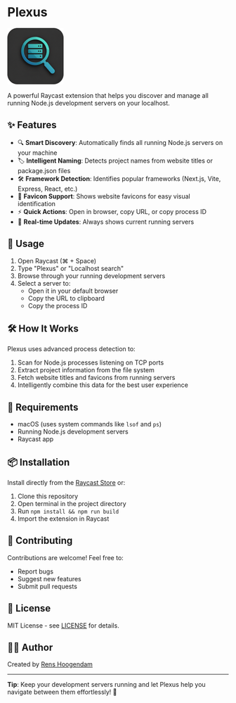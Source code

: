 # Plexus

<img src="assets/logo-new.png" alt="Plexus Logo" width="128" height="128">

A powerful Raycast extension that helps you discover and manage all running Node.js development servers on your localhost.

## ✨ Features

- 🔍 **Smart Discovery**: Automatically finds all running Node.js servers on your machine
- 🏷️ **Intelligent Naming**: Detects project names from website titles or package.json files
- 🛠️ **Framework Detection**: Identifies popular frameworks (Next.js, Vite, Express, React, etc.)
- 🎨 **Favicon Support**: Shows website favicons for easy visual identification
- ⚡ **Quick Actions**: Open in browser, copy URL, or copy process ID
- 🔄 **Real-time Updates**: Always shows current running servers

## 🚀 Usage

1. Open Raycast (⌘ + Space)
2. Type "Plexus" or "Localhost search"
3. Browse through your running development servers
4. Select a server to:
   - Open it in your default browser
   - Copy the URL to clipboard
   - Copy the process ID

<!-- ## 📸 Screenshots

The extension displays:
- **Project Name**: Automatically detected from website title or package.json
- **Framework**: Detected framework (Next.js, Vite, Express, etc.)
- **URL**: Full localhost URL with port
- **Port**: Quick reference to the port number
- **Favicon**: Website icon for visual identification -->

## 🛠️ How It Works

Plexus uses advanced process detection to:
1. Scan for Node.js processes listening on TCP ports
2. Extract project information from the file system
3. Fetch website titles and favicons from running servers
4. Intelligently combine this data for the best user experience

## 🔧 Requirements

- macOS (uses system commands like `lsof` and `ps`)
- Running Node.js development servers
- Raycast app

## 📦 Installation

Install directly from the [Raycast Store](https://raycast.com/RensHoogendam/plexus) or:

1. Clone this repository
2. Open terminal in the project directory
3. Run `npm install && npm run build`
4. Import the extension in Raycast

## 🤝 Contributing

Contributions are welcome! Feel free to:
- Report bugs
- Suggest new features
- Submit pull requests

## 📄 License

MIT License - see [LICENSE](LICENSE) for details.

## 👨‍💻 Author

Created by [Rens Hoogendam](https://github.com/RensHoogendam)

---

**Tip**: Keep your development servers running and let Plexus help you navigate between them effortlessly! 🚀
